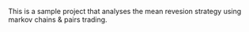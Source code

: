 This is a sample project that analyses the mean revesion strategy using markov chains & pairs trading. 
